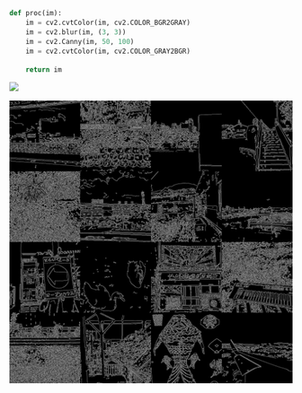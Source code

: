 ```python
def proc(im):
    im = cv2.cvtColor(im, cv2.COLOR_BGR2GRAY)
    im = cv2.blur(im, (3, 3))
    im = cv2.Canny(im, 50, 100)
    im = cv2.cvtColor(im, cv2.COLOR_GRAY2BGR)

    return im
```

![](./images/00_src.png)

![](./images/01_canny.png)

